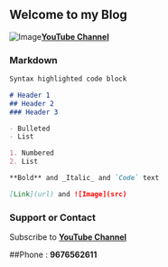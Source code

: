 ## Welcome to my Blog

![Image](https://www.google.com/imgres?imgurl=https%3A%2F%2Fwww.youtube.com%2Fabout%2Fstatic%2Fsvgs%2Ficons%2Fbrand-resources%2FYouTube_icon_full-color.svg%3Fcache%3Df2ec7a5&imgrefurl=https%3A%2F%2Fwww.youtube.com%2Fabout%2Fbrand-resources%2F&docid=jLf4Mwq9IGBfWM&tbnid=dHmxNXQjTJH8_M%3A&vet=10ahUKEwj6s6PUn57mAhXVmeYKHVNWAC0QMwhyKAAwAA..i&w=800&h=557&bih=694&biw=1517&q=youtube%20icon&ved=0ahUKEwj6s6PUn57mAhXVmeYKHVNWAC0QMwhyKAAwAA&iact=mrc&uact=8)[**YouTube Channel**](https://www.youtube.com/channel/UC6kqSFkmT94Aassu23HJ2og?view_as=subscriber/)

### Markdown

```markdown
Syntax highlighted code block

# Header 1
## Header 2
### Header 3

- Bulleted
- List

1. Numbered
2. List

**Bold** and _Italic_ and `Code` text

[Link](url) and ![Image](src)
```

### Support or Contact
Subscribe to [**YouTube Channel**](https://www.youtube.com/channel/UC6kqSFkmT94Aassu23HJ2og?view_as=subscriber/)


##Phone : **9676562611**

